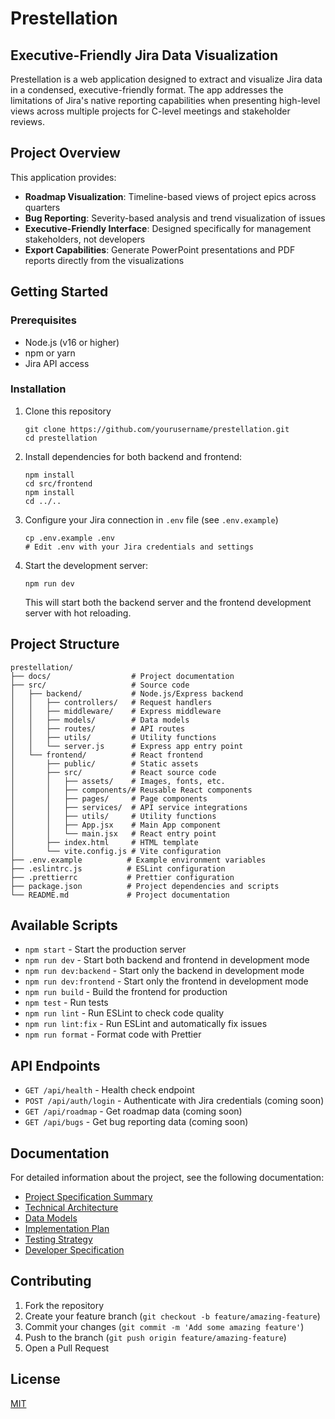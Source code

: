 # Prestellation

## Executive-Friendly Jira Data Visualization

Prestellation is a web application designed to extract and visualize Jira data in a condensed, executive-friendly format. The app addresses the limitations of Jira's native reporting capabilities when presenting high-level views across multiple projects for C-level meetings and stakeholder reviews.

## Project Overview

This application provides:

- **Roadmap Visualization**: Timeline-based views of project epics across quarters
- **Bug Reporting**: Severity-based analysis and trend visualization of issues
- **Executive-Friendly Interface**: Designed specifically for management stakeholders, not developers
- **Export Capabilities**: Generate PowerPoint presentations and PDF reports directly from the visualizations

## Getting Started

### Prerequisites

- Node.js (v16 or higher)
- npm or yarn
- Jira API access

### Installation

1. Clone this repository
   ```
   git clone https://github.com/yourusername/prestellation.git
   cd prestellation
   ```

2. Install dependencies for both backend and frontend:
   ```
   npm install
   cd src/frontend
   npm install
   cd ../..
   ```

3. Configure your Jira connection in `.env` file (see `.env.example`)
   ```
   cp .env.example .env
   # Edit .env with your Jira credentials and settings
   ```

4. Start the development server:
   ```
   npm run dev
   ```
   This will start both the backend server and the frontend development server with hot reloading.

## Project Structure

```
prestellation/
├── docs/                  # Project documentation
├── src/                   # Source code
│   ├── backend/           # Node.js/Express backend
│   │   ├── controllers/   # Request handlers
│   │   ├── middleware/    # Express middleware
│   │   ├── models/        # Data models
│   │   ├── routes/        # API routes
│   │   ├── utils/         # Utility functions
│   │   └── server.js      # Express app entry point
│   └── frontend/          # React frontend
│       ├── public/        # Static assets
│       ├── src/           # React source code
│       │   ├── assets/    # Images, fonts, etc.
│       │   ├── components/# Reusable React components
│       │   ├── pages/     # Page components
│       │   ├── services/  # API service integrations
│       │   ├── utils/     # Utility functions
│       │   ├── App.jsx    # Main App component
│       │   └── main.jsx   # React entry point
│       ├── index.html     # HTML template
│       └── vite.config.js # Vite configuration
├── .env.example          # Example environment variables
├── .eslintrc.js          # ESLint configuration
├── .prettierrc           # Prettier configuration
├── package.json          # Project dependencies and scripts
└── README.md             # Project documentation
```

## Available Scripts

- `npm start` - Start the production server
- `npm run dev` - Start both backend and frontend in development mode
- `npm run dev:backend` - Start only the backend in development mode
- `npm run dev:frontend` - Start only the frontend in development mode
- `npm run build` - Build the frontend for production
- `npm test` - Run tests
- `npm run lint` - Run ESLint to check code quality
- `npm run lint:fix` - Run ESLint and automatically fix issues
- `npm run format` - Format code with Prettier

## API Endpoints

- `GET /api/health` - Health check endpoint
- `POST /api/auth/login` - Authenticate with Jira credentials (coming soon)
- `GET /api/roadmap` - Get roadmap data (coming soon)
- `GET /api/bugs` - Get bug reporting data (coming soon)

## Documentation

For detailed information about the project, see the following documentation:

- [Project Specification Summary](./docs/project-specification-summary.md)
- [Technical Architecture](./docs/technical-architecture.md)
- [Data Models](./docs/data-models.md)
- [Implementation Plan](./docs/implementation-plan.md)
- [Testing Strategy](./docs/testing-strategy.md)
- [Developer Specification](./docs/developer-specification.md)

## Contributing

1. Fork the repository
2. Create your feature branch (`git checkout -b feature/amazing-feature`)
3. Commit your changes (`git commit -m 'Add some amazing feature'`)
4. Push to the branch (`git push origin feature/amazing-feature`)
5. Open a Pull Request

## License

[MIT](LICENSE)
